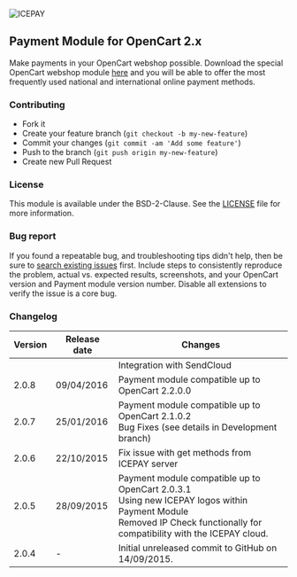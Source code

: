 ![ICEPAY](https://camo.githubusercontent.com/49043ebb42bd9b98941d6013761d4aadcd33f14f/68747470733a2f2f6963657061792e636f6d2f6e6c2f77702d636f6e74656e742f7468656d65732f6963657061792f696d616765732f6865616465722f6c6f676f2e737667)

## Payment Module for OpenCart 2.x

Make payments in your OpenCart webshop possible. Download the special OpenCart webshop module [here](https://github.com/icepay/OpenCart/releases) and you will be able to offer the most frequently used national and international online payment methods.

### Contributing

* Fork it
* Create your feature branch (`git checkout -b my-new-feature`)
* Commit your changes (`git commit -am 'Add some feature'`)
* Push to the branch (`git push origin my-new-feature`)
* Create new Pull Request

### License

This module is available under the BSD-2-Clause. See the [LICENSE](https://github.com/icepay/OpenCart/blob/master/LICENSE) file for more information.

### Bug report

If you found a repeatable bug, and troubleshooting tips didn't help, then be sure to [search existing issues](https://github.com/icepay/OpenCart/issues) first. Include steps to consistently reproduce the problem, actual vs. expected results, screenshots, and your OpenCart version and Payment module version number. Disable all extensions to verify the issue is a core bug.

### Changelog

Version      | Release date   | Changes
------------ | -------------- | ------------------------
             |                | Integration with SendCloud
2.0.8        | 09/04/2016     | Payment module compatible up to OpenCart 2.2.0.0
2.0.7        | 25/01/2016     | Payment module compatible up to OpenCart 2.1.0.2<br>Bug Fixes (see details in Development branch)
2.0.6        | 22/10/2015     | Fix issue with get methods from ICEPAY server
2.0.5        | 28/09/2015     | Payment module compatible up to OpenCart 2.0.3.1<br>Using new ICEPAY logos within Payment Module<br>Removed IP Check functionally for compatibility with the ICEPAY cloud.
2.0.4        | -              | Initial unreleased commit to GitHub on 14/09/2015.
